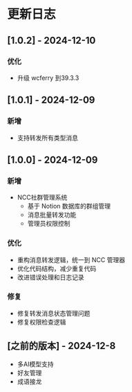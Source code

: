 # 更新日志

## [1.0.2] - 2024-12-10

### 优化
- 升级 wcferry 到39.3.3

## [1.0.1] - 2024-12-09

### 新增
- 支持转发所有类型消息

## [1.0.0] - 2024-12-09

### 新增
- NCC社群管理系统
  - 基于 Notion 数据库的群组管理
  - 消息批量转发功能
  - 管理员权限控制

### 优化
- 重构消息转发逻辑，统一到 NCC 管理器
- 优化代码结构，减少重复代码
- 改进错误处理和日志记录

### 修复
- 修复转发消息状态管理问题
- 修复权限检查逻辑

## [之前的版本] - 2024-12-8

- 多AI模型支持
- 好友管理
- 成语接龙